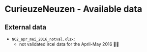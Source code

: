 # CurieuzeNeuzen - Available data

## External data

- `NO2_apr_mei_2016_notval.xlsx`: 
  - not validated ircel data for the April-May 2016
  
